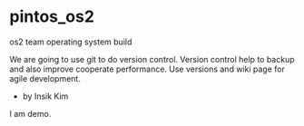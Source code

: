 pintos_os2
==========

os2 team operating system build

We are going to use git to do version control. 
Version control help to backup and also improve cooperate performance. 
Use versions and wiki page for agile development.
- by Insik Kim

I am demo. 